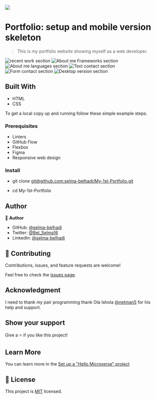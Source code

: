 ![](https://img.shields.io/badge/Microverse-blueviolet)


# Portfolio: setup and mobile version skeleton 

> This is my portfolio website showing myself as a web developer. 

![recent work section](./images/recentwork.png)
![About me Frameworks section](./images/aboutme-framworks-skills.png)
![About me languages section](./images/aboutme-languages.png)
![Text contact section](./images/textcontact.png )
![Form contact section](./images/form-contact.png)
![Desktop version section](./images/Desktop-portfolio-version.png)





## Built With

- HTML
- CSS


To get a local copy up and running follow these simple example steps.

### Prerequisites
- Linters
- GitHub Flow
- Flexbox
- Figma
- Responsive web design


### Install
- git clone [git@github.com:selma-belhadj/My-1st-Portfolio.git](git@github.com:selma-belhadj/My-1st-Portfolio.git)

- cd My-1st-Portfolio


## Author

👤 **Author**

- GitHub: [@selma-belhadj](https://github.com/selma-belhadj)
- Twitter: [@Bel_Selma16](https://twitter.com/Bel_Selma16)
- LinkedIn: [@selma-belhadj](https://www.linkedin.com/in/selma-belhadj/)



## 🤝 Contributing

Contributions, issues, and feature requests are welcome!

Feel free to check the [issues page](../../issues/).

## Acknowledgment
I need to thank my pair programming thank Ola Ishola [@netman5](https://github.com/netman5) for his help and support.


## Show your support

Give a ⭐️ if you like this project!

## Learn More

You can learn more in the [Set up a "Hello Microverse" project](https://github.com/microverseinc/curriculum-transversal-skills/blob/main/documentation/hello_microverse_project.md)

## 📝 License

This project is [MIT](./MIT.md) licensed.
